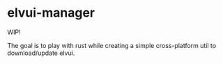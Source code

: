 # elvui-manager

WIP!

The goal is to play with rust while creating a simple cross-platform util to download/update elvui.
